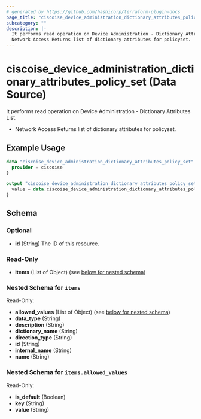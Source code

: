 ```yaml
---
# generated by https://github.com/hashicorp/terraform-plugin-docs
page_title: "ciscoise_device_administration_dictionary_attributes_policy_set Data Source - terraform-provider-ciscoise"
subcategory: ""
description: |-
  It performs read operation on Device Administration - Dictionary Attributes List.
  Network Access Returns list of dictionary attributes for policyset.
---
```


# ciscoise_device_administration_dictionary_attributes_policy_set (Data Source)

It performs read operation on Device Administration - Dictionary Attributes List.

- Network Access Returns list of dictionary attributes for policyset.

## Example Usage

```terraform
data "ciscoise_device_administration_dictionary_attributes_policy_set" "example" {
  provider = ciscoise
}

output "ciscoise_device_administration_dictionary_attributes_policy_set_example" {
  value = data.ciscoise_device_administration_dictionary_attributes_policy_set.example.items
}
```

<!-- schema generated by tfplugindocs -->
## Schema

### Optional

- **id** (String) The ID of this resource.

### Read-Only

- **items** (List of Object) (see [below for nested schema](#nestedatt--items))

<a id="nestedatt--items"></a>
### Nested Schema for `items`

Read-Only:

- **allowed_values** (List of Object) (see [below for nested schema](#nestedobjatt--items--allowed_values))
- **data_type** (String)
- **description** (String)
- **dictionary_name** (String)
- **direction_type** (String)
- **id** (String)
- **internal_name** (String)
- **name** (String)

<a id="nestedobjatt--items--allowed_values"></a>
### Nested Schema for `items.allowed_values`

Read-Only:

- **is_default** (Boolean)
- **key** (String)
- **value** (String)


